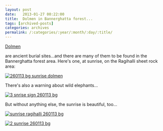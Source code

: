 ```yaml
---
layout: post
date:	2013-01-27 00:22:00
title:  Dolmen in Bannerghatta forest...
tags: [archived-posts]
categories: archives
permalink: /:categories/:year/:month/:day/:title/
---
```

<a href="http://en.wikipedia.org/wiki/Dolmen"> Dolmen </a> 

are ancient burial sites...and there are many of them to be found in the Bannerghatta forest area. Here's one, at sunrise, on the Ragihalli sheet rock area:

<a href="http://s1264.photobucket.com/albums/jj483/mnypx/?action=view&amp;current=DSC09994.jpg" target="_blank"><img src="http://i1264.photobucket.com/albums/jj483/mnypx/DSC09994.jpg" border="0" alt="260113 bg sunrise dolmen"></a>

There's also a warning about wild elephants...


<a href="http://s1264.photobucket.com/albums/jj483/mnypx/?action=view&amp;current=DSC09993.jpg" target="_blank"><img src="http://i1264.photobucket.com/albums/jj483/mnypx/DSC09993.jpg" border="0" alt="3 snrise sign 260113 bg"></a>

But without anything else, the sunrise is beautiful, too...


<a href="http://s1264.photobucket.com/albums/jj483/mnypx/?action=view&amp;current=DSC09986.jpg" target="_blank"><img src="http://i1264.photobucket.com/albums/jj483/mnypx/DSC09986.jpg" border="0" alt="sunrise ragihalli 260113 bg"></a>


<a href="http://s1264.photobucket.com/albums/jj483/mnypx/?action=view&amp;current=DSC09988.jpg" target="_blank"><img src="http://i1264.photobucket.com/albums/jj483/mnypx/DSC09988.jpg" border="0" alt="2 sunrise 260113 bg"></a>
